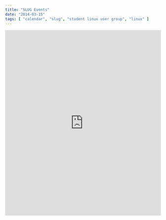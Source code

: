 ```yaml
---
title: "SLUG Events"
date: "2014-03-15"
tags: [ "calendar", "slug", "student linux user group", "linux" ]
---
```


<iframe src="https://www.google.com/calendar/embed?showTitle=0&height=600&amp;wkst=1&amp;bgcolor=%23FFFFFF&amp;src=dmuob1uhml5vlacleo1a72urr8%40group.calendar.google.com&amp;color=%23B1440E&amp;ctz=America%2FNew_York" style=" border-width:0 " width="100%" height="600" frameborder="0" scrolling="no"></iframe>

